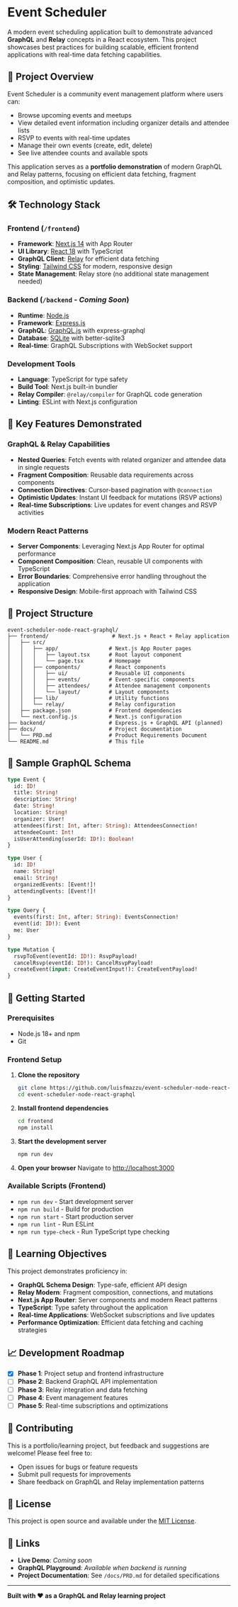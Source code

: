 # Event Scheduler

A modern event scheduling application built to demonstrate advanced **GraphQL** and **Relay** concepts in a React ecosystem. This project showcases best practices for building scalable, efficient frontend applications with real-time data fetching capabilities.

## 🎯 Project Overview

Event Scheduler is a community event management platform where users can:
- Browse upcoming events and meetups
- View detailed event information including organizer details and attendee lists
- RSVP to events with real-time updates
- Manage their own events (create, edit, delete)
- See live attendee counts and available spots

This application serves as a **portfolio demonstration** of modern GraphQL and Relay patterns, focusing on efficient data fetching, fragment composition, and optimistic updates.

## 🛠 Technology Stack

### Frontend (`/frontend`)
- **Framework**: [Next.js 14](https://nextjs.org/) with App Router
- **UI Library**: [React 18](https://react.dev/) with TypeScript
- **GraphQL Client**: [Relay](https://relay.dev/) for efficient data fetching
- **Styling**: [Tailwind CSS](https://tailwindcss.com/) for modern, responsive design
- **State Management**: Relay store (no additional state management needed)

### Backend (`/backend` - *Coming Soon*)
- **Runtime**: [Node.js](https://nodejs.org/)
- **Framework**: [Express.js](https://expressjs.com/)
- **GraphQL**: [GraphQL.js](https://graphql.org/graphql-js/) with express-graphql
- **Database**: [SQLite](https://sqlite.org/) with better-sqlite3
- **Real-time**: GraphQL Subscriptions with WebSocket support

### Development Tools
- **Language**: TypeScript for type safety
- **Build Tool**: Next.js built-in bundler
- **Relay Compiler**: `@relay/compiler` for GraphQL code generation
- **Linting**: ESLint with Next.js configuration

## 🚀 Key Features Demonstrated

### GraphQL & Relay Capabilities
- **Nested Queries**: Fetch events with related organizer and attendee data in single requests
- **Fragment Composition**: Reusable data requirements across components
- **Connection Directives**: Cursor-based pagination with `@connection`
- **Optimistic Updates**: Instant UI feedback for mutations (RSVP actions)
- **Real-time Subscriptions**: Live updates for event changes and RSVP activities

### Modern React Patterns
- **Server Components**: Leveraging Next.js App Router for optimal performance
- **Component Composition**: Clean, reusable UI components with TypeScript
- **Error Boundaries**: Comprehensive error handling throughout the application
- **Responsive Design**: Mobile-first approach with Tailwind CSS

## 📁 Project Structure

```
event-scheduler-node-react-graphql/
├── frontend/                    # Next.js + React + Relay application
│   ├── src/
│   │   ├── app/                # Next.js App Router pages
│   │   │   ├── layout.tsx      # Root layout component
│   │   │   └── page.tsx        # Homepage
│   │   ├── components/         # React components
│   │   │   ├── ui/             # Reusable UI components
│   │   │   ├── events/         # Event-specific components
│   │   │   ├── attendees/      # Attendee management components
│   │   │   └── layout/         # Layout components
│   │   ├── lib/                # Utility functions
│   │   └── relay/              # Relay configuration
│   ├── package.json            # Frontend dependencies
│   └── next.config.js          # Next.js configuration
├── backend/                    # Express.js + GraphQL API (planned)
├── docs/                       # Project documentation
│   └── PRD.md                  # Product Requirements Document
└── README.md                   # This file
```

## 🎨 Sample GraphQL Schema

```graphql
type Event {
  id: ID!
  title: String!
  description: String!
  date: String!
  location: String!
  organizer: User!
  attendees(first: Int, after: String): AttendeesConnection!
  attendeeCount: Int!
  isUserAttending(userId: ID!): Boolean!
}

type User {
  id: ID!
  name: String!
  email: String!
  organizedEvents: [Event!]!
  attendingEvents: [Event!]!
}

type Query {
  events(first: Int, after: String): EventsConnection!
  event(id: ID!): Event
  me: User
}

type Mutation {
  rsvpToEvent(eventId: ID!): RsvpPayload!
  cancelRsvp(eventId: ID!): CancelRsvpPayload!
  createEvent(input: CreateEventInput!): CreateEventPayload!
}
```

## 🚀 Getting Started

### Prerequisites
- Node.js 18+ and npm
- Git

### Frontend Setup

1. **Clone the repository**
   ```bash
   git clone https://github.com/luisfmazzu/event-scheduler-node-react-graphql.git
   cd event-scheduler-node-react-graphql
   ```

2. **Install frontend dependencies**
   ```bash
   cd frontend
   npm install
   ```

3. **Start the development server**
   ```bash
   npm run dev
   ```

4. **Open your browser**
   Navigate to [http://localhost:3000](http://localhost:3000)

### Available Scripts (Frontend)

- `npm run dev` - Start development server
- `npm run build` - Build for production
- `npm run start` - Start production server
- `npm run lint` - Run ESLint
- `npm run type-check` - Run TypeScript type checking

## 🎯 Learning Objectives

This project demonstrates proficiency in:

- **GraphQL Schema Design**: Type-safe, efficient API design
- **Relay Modern**: Fragment composition, connections, and mutations
- **Next.js App Router**: Server components and modern React patterns
- **TypeScript**: Type safety throughout the application
- **Real-time Applications**: WebSocket subscriptions and live updates
- **Performance Optimization**: Efficient data fetching and caching strategies

## 📈 Development Roadmap

- [x] **Phase 1**: Project setup and frontend infrastructure
- [ ] **Phase 2**: Backend GraphQL API implementation
- [ ] **Phase 3**: Relay integration and data fetching
- [ ] **Phase 4**: Event management features
- [ ] **Phase 5**: Real-time subscriptions and optimizations

## 🤝 Contributing

This is a portfolio/learning project, but feedback and suggestions are welcome! Please feel free to:
- Open issues for bugs or feature requests
- Submit pull requests for improvements
- Share feedback on GraphQL and Relay implementation patterns

## 📄 License

This project is open source and available under the [MIT License](LICENSE).

## 🔗 Links

- **Live Demo**: *Coming soon*
- **GraphQL Playground**: *Available when backend is running*
- **Project Documentation**: See `/docs/PRD.md` for detailed specifications

---

**Built with ❤️ as a GraphQL and Relay learning project**